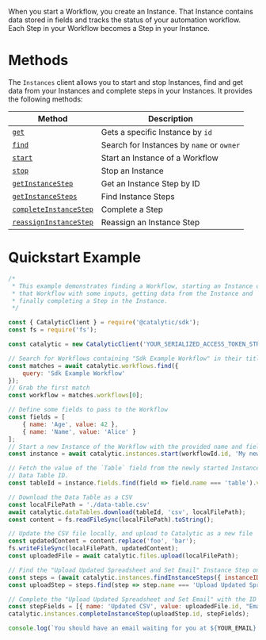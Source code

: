 When you start a Workflow, you create an Instance. That Instance contains data stored in fields and tracks the status of your automation workflow. Each Step in your Workflow becomes a Step in your Instance.

# Methods

The `Instances` client allows you to start and stop Instances, find and get data from your Instances and complete steps in your Instances. It provides the following methods:

| Method                                                       | Description                               |
| ------------------------------------------------------------ | ----------------------------------------- |
| [`get`](doc:get-an-instance-node)                            | Gets a specific Instance by `id`          |
| [`find`](doc:find-instances-node)                            | Search for Instances by `name` or `owner` |
| [`start`](doc:start-an-instance-node)                        | Start an Instance of a Workflow           |
| [`stop`](doc:stop-an-instance-node)                          | Stop an Instance                          |
| [`getInstanceStep`](doc:get-an-instance-step-node)           | Get an Instance Step by ID                |
| [`getInstanceSteps`](doc:find-instance-steps-node)           | Find Instance Steps                       |
| [`completeInstanceStep`](doc:complete-an-instance-step-node) | Complete a Step                           |
| [`reassignInstanceStep`](doc:reassign-an-instance-step-node) | Reassign an Instance Step                 |

# Quickstart Example

```javascript
/*
 * This example demonstrates finding a Workflow, starting an Instance of
 * that Workflow with some inputs, getting data from the Instance and
 * finally completing a Step in the Instance.
 */

const { CatalyticClient } = require('@catalytic/sdk');
const fs = require('fs');

const catalytic = new CatalyticClient('YOUR_SERIALIZED_ACCESS_TOKEN_STRING');

// Search for Workflows containing "Sdk Example Workflow" in their title or description
const matches = await catalytic.workflows.find({
    query: 'Sdk Example Workflow'
});
// Grab the first match
const workflow = matches.workflows[0];

// Define some fields to pass to the Workflow
const fields = [
    { name: 'Age', value: 42 },
    { name: 'Name', value: 'Alice' }
];
// Start a new Instance of the Workflow with the provided name and fields
const instance = await catalytic.instances.start(workflowId.id, 'My new Instance', fields);

// Fetch the value of the `Table` field from the newly started Instance. The value will be a
// Data Table ID.
const tableId = instance.fields.find(field => field.name === 'table').value;

// Download the Data Table as a CSV
const localFilePath = './data-table.csv'
await catalytic.dataTables.download(tableId, 'csv', localFilePath);
const content = fs.readFileSync(localFilePath).toString();

// Update the CSV file locally, and upload to Catalytic as a new file
const updatedContent = content.replace('foo', 'bar');
fs.writeFileSync(localFilePath, updatedContent);
const uploadedFile = await catalytic.files.upload(localFilePath);

// Find the "Upload Updated Spreadsheet and Set Email" Instance Step on the Instance
const steps = (await catalytic.instances.findInstanceSteps({ instanceID: instance.id })).steps;
const uploadStep = steps.find(step => step.name === 'Upload Updated Spreadsheet and Set Email');

// Complete the "Upload Updated Spreadsheet and Set Email" with the ID of the uploaded File
const stepFields = [{ name: 'Updated CSV', value: uploadedFile.id, "Email Address": "YOUR_EMAIL" }];
catalytic.instances.completeInstanceStep(uploadStep.id, stepFields);

console.log(`You should have an email waiting for you at ${YOUR_EMAIL} now with the updated CSV converted to an Excel attachment`);
```
